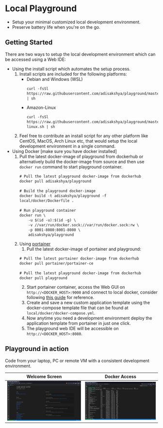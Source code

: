 # Local Playground

- Setup your minimal customized local development environment.
- Preserve battery life when you're on the go.

## Getting Started

There are two ways to setup the local development environment which can be accessed using a Web IDE:

- Using the install script which automates the setup process.
    1. Install scripts are included for the following platforms:
        - Debian and Windows (WSL)
            ```
            curl -fsSl https://raw.githubusercontent.com/adisakshya/playground/master/local/shell/debian.sh | sh
            ```
        - Amazon-Linux
            ```
            curl -fsSl https://raw.githubusercontent.com/adisakshya/playground/master/local/shell/amazon-linux.sh | sh
            ```
    2. Feel free to contribute an install script for any other platform like CentOS, MacOS, Arch Linux etc, that would setup the local development environment in a single command.
- Using Docker [make sure you have docker installed]
    1. Pull the latest docker-image of playground from dockerhub or alternatively build the docker-image from source and then use ```docker run``` command to start playground container.
        ```
        # Pull the latest playground docker-image from dockerhub
        docker pull adisakshya/playground
        
        # Build the playground docker-image
        docker build -t adisakshya/playground -f local/docker/Dockerfile .
        
        # Run playground container
        docker run \
            -u $(id -u):$(id -g) \
            -v //var/run/docker.sock://var/run/docker.sock:rw \
            -p 8001-8080:8001-8080 \
            adisakshya/playground
        ```
    2. Using [portainer](https://www.portainer.io/)
        1. Pull the latest docker-image of portainer and playground:
        ```
        # Pull the latest portainer docker-image from dockerhub
        docker pull portainer/portainer-ce
        
        # Pull the latest playground docker-image from dockerhub
        docker pull playground
        ```
        2. Start portainer container, access the Web GUI on ```http://<DOCKER_HOST>:9000``` and connect to local docker, consider following [this guide](https://documentation.portainer.io/v2.0/deploy/ceinstalldocker) for reference. 
        3. Create and save a new custom application template using the docker-compose template file that can be found at ```local/docker/docker-compose.yml```.
        4. Now anytime you need a development environment deploy the application template from portainer in just one click.
        5. The playground web IDE will be accessible on ```http://<DOCKER_HOST>:8080```.

## Playground in action

Code from your laptop, PC or remote VM with a consistent development environment.

Welcome Screen             | Docker Access
:-------------------------:|:--------------------------:
![](../screenshots/laptop/4-local-code-server-welcome-screen.png)   | ![](../screenshots/laptop/5-local-code-server-docker.png)
